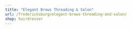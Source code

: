 ```yaml
---
title: "Elegant Brows Threading & Salon"
url: /fredericksburg/elegant-brows-threading-and-salon/
shop: hairdresser
---
```

